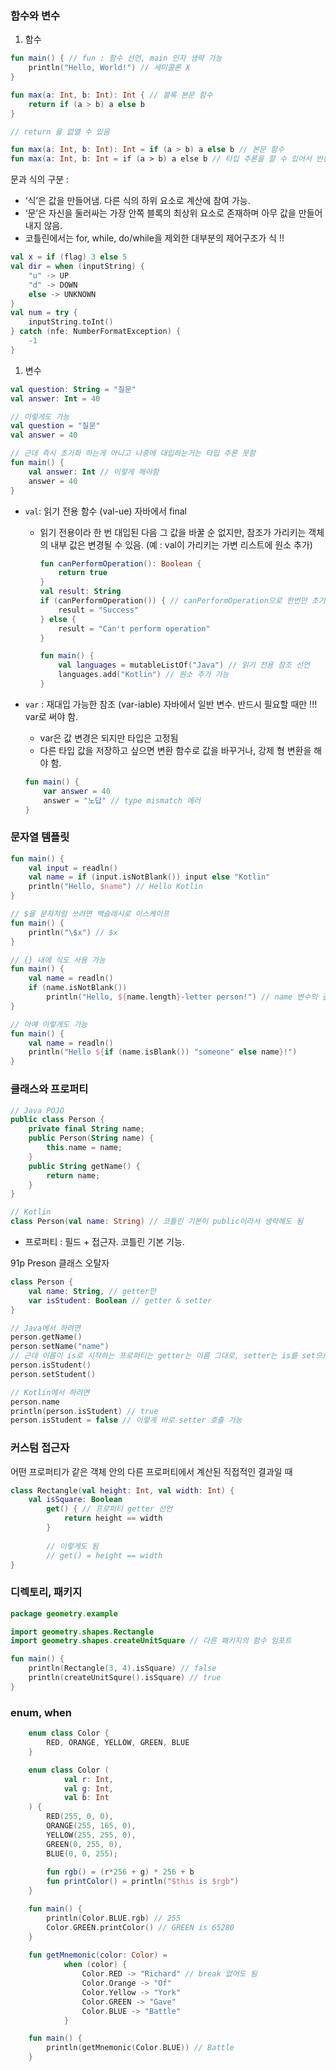 ### 함수와 변수

1. 함수

```kotlin
fun main() { // fun : 함수 선언, main 인자 생략 가능
	println("Hello, World!") // 세미콜론 X
}

fun max(a: Int, b: Int): Int { // 블록 본문 함수
	return if (a > b) a else b
}

// return 을 없앨 수 있음

fun max(a: Int, b: Int): Int = if (a > b) a else b // 본문 함수
fun max(a: Int, b: Int = if (a > b) a else b // 타입 추론을 할 수 있어서 반환 타입이 필요 없음
```

문과 식의 구분 :

- ‘식’은 값을 만들어냄. 다른 식의 하위 요소로 계산에 참여 가능.
- ‘문’은 자신을 둘러싸는 가장 안쪽 블록의 최상위 요소로 존재하며 아무 값을 만들어내지 않음.
- 코틀린에서는 for, while, do/while을 제외한 대부분의 제어구조가 식 !!

```kotlin
val x = if (flag) 3 else 5
val dir = when (inputString) {
	"u" -> UP
	"d" -> DOWN
	else -> UNKNOWN
}
val num = try {
	inputString.toInt()
} catch (nfe: NumberFormatException) {
	-1
}
```

1. 변수

```kotlin
val question: String = "질문"
val answer: Int = 40

// 이렇게도 가능
val question = "질문"
val answer = 40

// 근데 즉시 초기화 하는게 아니고 나중에 대입하는거는 타입 추론 못함
fun main() {
	val answer: Int // 이렇게 해야함
	answer = 40
}
```

- `val`: 읽기 전용 함수 (val-ue) 자바에서 final
    - 읽기 전용이라 한 번 대입된 다음 그 값을 바꿀 순 없지만, 참조가 가리키는 객체의 내부 값은 변경될 수 있음. (예 : val이 가리키는 가변 리스트에 원소 추가)

        ```kotlin
        fun canPerformOperation(): Boolean {
        	return true
        }
        val result: String
        if (canPerformOperation()) { // canPerformOperation으로 한번만 초기화 된다면, 이렇게 사용도 가능
        	result = "Success"
        } else {
        	result = "Can't perform operation"
        }
        
        fun main() {
        	val languages = mutableListOf("Java") // 읽기 전용 참조 선언
        	languages.add("Kotlin") // 원소 추가 가능
        }
        ```

- `var` : 재대입 가능한 참조 (var-iable) 자바에서 일반 변수. 반드시 필요할 때만 !!! var로 써야 함.
    - var은 값 변경은 되지만 타입은 고정됨
    - 다른 타입 값을 저장하고 싶으면 변환 함수로 값을 바꾸거나, 강제 형 변환을 해야 함.

    ```kotlin
    fun main() {
    	var answer = 40
    	answer = "노답" // type mismatch 에러
    }
    ```


### 문자열 템플릿

```kotlin
fun main() {
	val input = readln()
	val name = if (input.isNotBlank()) input else "Kotlin"
	println("Hello, $name") // Hello Kotlin
}

// $을 문자처럼 쓰려면 백슬래시로 이스케이프
fun main() {
	println("\$x") // $x
}

// {} 내에 식도 사용 가능
fun main() {
	val name = readln()
	if (name.isNotBlank())
		println("Hello, ${name.length}-letter person!") // name 변수의 길이에 접근 가능 (한글 사이에 변수를 넣으려면 중괄호로 감싸야함)
}

// 아예 이렇게도 가능
fun main() {
	val name = readln()
	println("Hello ${if (name.isBlank()) "someone" else name}!")
}
```

### 클래스와 프로퍼티

```kotlin
// Java POJO
public class Person {
	private final String name;
	public Person(String name) {
		this.name = name;
	}
	public String getName() {
		return name;	
	}
}

// Kotlin
class Person(val name: String) // 코틀린 기본이 public이라서 생략해도 됨
```

- 프로퍼티 : 필드  + 접근자. 코틀린 기본 기능.

91p Preson 클래스 오탈자

```kotlin
class Person {
	val name: String, // getter만
	var isStudent: Boolean // getter & setter
}

// Java에서 하려면
person.getName()
person.setName("name")
// 근데 이름이 is로 시작하는 프로퍼티는 getter는 이름 그대로, setter는 is를 set으로 바꿔서
person.isStudent()
person.setStudent()

// Kotlin에서 하려면
person.name
println(person.isStudent) // true
person.isStudent = false // 이렇게 바로 setter 호출 가능
```

### 커스텀 접근자

어떤 프로퍼티가 같은 객체 안의 다른 프로퍼티에서 계산된 직접적인 결과일 때

```kotlin
class Rectangle(val height: Int, val width: Int) {
	val isSquare: Boolean
		get() { // 프로퍼티 getter 선언
			return height == width
		}
		
		// 이렇게도 됨
		// get() = height == width
}
```

### 디렉토리, 패키지

```kotlin
package geometry.example

import geometry.shapes.Rectangle
import geometry.shapes.createUnitSquare // 다른 패키지의 함수 임포트

fun main() {
	println(Rectangle(3, 4).isSquare) // false
	println(createUnitSqure().isSquare) // true
}
```

### enum, when
```kotlin
    enum class Color {
        RED, ORANGE, YELLOW, GREEN, BLUE
    }

    enum class Color (
            val r: Int,
            val g: Int,
            val b: Int
    ) {
        RED(255, 0, 0),
        ORANGE(255, 165, 0),
        YELLOW(255, 255, 0),
        GREEN(0, 255, 0),
        BLUE(0, 0, 255);
    
        fun rgb() = (r*256 + g) * 256 + b
        fun printColor() = println("$this is $rgb")
    }

    fun main() {
        println(Color.BLUE.rgb) // 255
        Color.GREEN.printColor() // GREEN is 65280
    }
    
    fun getMnemonic(color: Color) =
            when (color) {
                Color.RED -> "Richard" // break 없어도 됨
                Color.Orange -> "Of"
                Color.Yellow -> "York"
                Color.GREEN -> "Gave"
                Color.BLUE -> "Battle"
            }

    fun main() {
        println(getMnemonic(Color.BLUE)) // Battle
    }
```